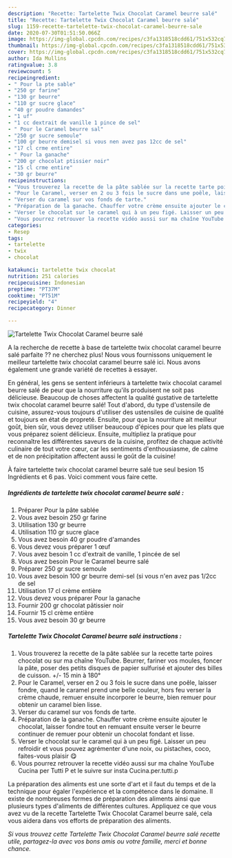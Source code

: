 ```yaml
---
description: "Recette: Tartelette Twix Chocolat Caramel beurre salé"
title: "Recette: Tartelette Twix Chocolat Caramel beurre salé"
slug: 1159-recette-tartelette-twix-chocolat-caramel-beurre-sale
date: 2020-07-30T01:51:50.066Z
image: https://img-global.cpcdn.com/recipes/c3fa1318518cdd61/751x532cq70/tartelette-twix-chocolat-caramel-beurre-sale-photo-principale-de-la-recette.jpg
thumbnail: https://img-global.cpcdn.com/recipes/c3fa1318518cdd61/751x532cq70/tartelette-twix-chocolat-caramel-beurre-sale-photo-principale-de-la-recette.jpg
cover: https://img-global.cpcdn.com/recipes/c3fa1318518cdd61/751x532cq70/tartelette-twix-chocolat-caramel-beurre-sale-photo-principale-de-la-recette.jpg
author: Ida Mullins
ratingvalue: 3.8
reviewcount: 5
recipeingredient:
- " Pour la pte sable"
- "250 gr farine"
- "130 gr beurre"
- "110 gr sucre glace"
- "40 gr poudre damandes"
- "1 uf"
- "1 cc dextrait de vanille 1 pince de sel"
- " Pour le Caramel beurre sal"
- "250 gr sucre semoule"
- "100 gr beurre demisel si vous nen avez pas 12cc de sel"
- "17 cl crme entire"
- " Pour la ganache"
- "200 gr chocolat ptissier noir"
- "15 cl crme entire"
- "30 gr beurre"
recipeinstructions:
- "Vous trouverez la recette de la pâte sablée sur la recette tarte poires chocolat ou sur ma chaîne YouTube. Beurrer, fariner vos moules, foncer la pâte, poser des petits disques de papier sulfurisé et ajouter des billes de cuisson. +/- 15 min à 180°"
- "Pour le Caramel, verser en 2 ou 3 fois le sucre dans une poêle, laisser fondre, quand le caramel prend une belle couleur, hors feu verser la crème chaude, remuer ensuite incorporer le beurre, bien remuer pour obtenir un caramel bien lisse."
- "Verser du caramel sur vos fonds de tarte."
- "Préparation de la ganache. Chauffer votre crème ensuite ajouter le chocolat, laisser fondre tout en remuant ensuite verser le beurre continuer de remuer pour obtenir un chocolat fondant et lisse."
- "Verser le chocolat sur le caramel qui à un peu figé. Laisser un peu refroidir et vous pouvez agrémenter d&#39;une noix, ou pistaches, coco, faites-vous plaisir 😋"
- "Vous pourrez retrouver la recette vidéo aussi sur ma chaîne YouTube Cucina per Tutti P et le suivre sur insta Cucina.per.tutti.p"
categories:
- Resep
tags:
- tartelette
- twix
- chocolat

katakunci: tartelette twix chocolat 
nutrition: 251 calories
recipecuisine: Indonesian
preptime: "PT37M"
cooktime: "PT51M"
recipeyield: "4"
recipecategory: Dinner

---
```



![Tartelette Twix Chocolat Caramel beurre salé](https://img-global.cpcdn.com/recipes/c3fa1318518cdd61/751x532cq70/tartelette-twix-chocolat-caramel-beurre-sale-photo-principale-de-la-recette.jpg)

A la recherche de recette à base de tartelette twix chocolat caramel beurre salé parfaite ?? ne cherchez plus! Nous vous fournissons uniquement le meilleur tartelette twix chocolat caramel beurre salé ici. Nous avons également une grande variété de recettes à essayer.

En général, les gens se sentent inférieurs à tartelette twix chocolat caramel beurre salé de peur que la nourriture qu'ils produisent ne soit pas délicieuse. Beaucoup de choses affectent la qualité gustative de tartelette twix chocolat caramel beurre salé! Tout d'abord, du type d'ustensile de cuisine, assurez-vous toujours d'utiliser des ustensiles de cuisine de qualité et toujours en état de propreté. Ensuite, pour que la nourriture ait meilleur goût, bien sûr, vous devez utiliser beaucoup d'épices pour que les plats que vous préparez soient délicieux. Ensuite, multipliez la pratique pour reconnaître les différentes saveurs de la cuisine, profitez de chaque activité culinaire de tout votre cœur, car les sentiments d'enthousiasme, de calme et de non précipitation affectent aussi le goût de la cuisine!

<!--inarticleads1-->

À faire tartelette twix chocolat caramel beurre salé tue seul besion 15 Ingrédients et 6 pas. Voici comment vous faire cette.

##### Ingrédients de tartelette twix chocolat caramel beurre salé :

1. Préparer  Pour la pâte sablée
1. Vous avez besoin 250 gr farine
1. Utilisation 130 gr beurre
1. Utilisation 110 gr sucre glace
1. Vous avez besoin 40 gr poudre d&#39;amandes
1. Vous devez vous préparer 1 œuf
1. Vous avez besoin 1 cc d&#39;extrait de vanille, 1 pincée de sel
1. Vous avez besoin  Pour le Caramel beurre salé
1. Préparer 250 gr sucre semoule
1. Vous avez besoin 100 gr beurre demi-sel (si vous n&#39;en avez pas 1/2cc de sel
1. Utilisation 17 cl crème entière
1. Vous devez vous préparer  Pour la ganache
1. Fournir 200 gr chocolat pâtissier noir
1. Fournir 15 cl crème entière
1. Vous avez besoin 30 gr beurre




<!--inarticleads2-->

##### Tartelette Twix Chocolat Caramel beurre salé instructions :

1. Vous trouverez la recette de la pâte sablée sur la recette tarte poires chocolat ou sur ma chaîne YouTube. Beurrer, fariner vos moules, foncer la pâte, poser des petits disques de papier sulfurisé et ajouter des billes de cuisson. +/- 15 min à 180°
1. Pour le Caramel, verser en 2 ou 3 fois le sucre dans une poêle, laisser fondre, quand le caramel prend une belle couleur, hors feu verser la crème chaude, remuer ensuite incorporer le beurre, bien remuer pour obtenir un caramel bien lisse.
1. Verser du caramel sur vos fonds de tarte.
1. Préparation de la ganache. Chauffer votre crème ensuite ajouter le chocolat, laisser fondre tout en remuant ensuite verser le beurre continuer de remuer pour obtenir un chocolat fondant et lisse.
1. Verser le chocolat sur le caramel qui à un peu figé. Laisser un peu refroidir et vous pouvez agrémenter d&#39;une noix, ou pistaches, coco, faites-vous plaisir 😋
1. Vous pourrez retrouver la recette vidéo aussi sur ma chaîne YouTube Cucina per Tutti P et le suivre sur insta Cucina.per.tutti.p




<!--inarticleads1-->

<p>
La préparation des aliments est une sorte d'art et il faut du temps et de la technique pour égaler l'expérience et la compétence dans le domaine. Il existe de nombreuses formes de préparation des aliments ainsi que plusieurs types d'aliments de différentes cultures. Appliquez ce que vous avez vu de la recette Tartelette Twix Chocolat Caramel beurre salé, cela vous aidera dans vos efforts de préparation des aliments.
</p>

<p>
<i>Si vous trouvez cette Tartelette Twix Chocolat Caramel beurre salé recette utile, partagez-la avec vos bons amis ou votre famille, merci et bonne chance.</i>
</p>
